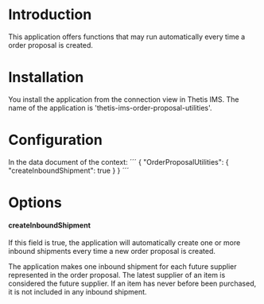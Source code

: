 # Introduction
This application offers functions that may run automatically every time a order proposal is created.

# Installation
You install the application from the connection view in Thetis IMS. The name of the application is 'thetis-ims-order-proposal-utilities'.

# Configuration
In the data document of the context:
´´´
{
  "OrderProposalUtilities": {
    "createInboundShipment": true
  }
}
´´´

# Options

#### createInboundShipment

If this field is true, the application will automatically create one or more inbound shipments every time a new order proposal is created.

The application makes one inbound shipment for each future supplier represented in the order proposal. The latest supplier of an item is considered the future supplier. If an item has never before been purchased, it is not included in any inbound shipment.